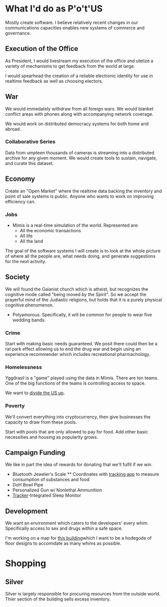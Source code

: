 # What I'd do as P'o't'US

Mostly create software. I believe relatively recent changes in our communications capacities enables new systems of commerce and governance.

## Execution of the Office

As President, I would livestream my execution of the office and utelize a variety of mechanisms to get feedback from the world at large.

I would spearhead the creation of a reliable electronic identity for use in realtime feedback as well as choosing electors.

## War

We would immedately withdraw from all foreign wars. We would blanket conflict areas with phones along with accompanying network coverage.

We would work on distributed democracy systems for both home and abroad.

### Collaborative Series

Data from umpteen thousands of cameras is streaming into a distributed archive for any given moment. We would create tools to sustain, navigate, and curate this dataset.

## Economy

Create an "Open Market" where the realtime data backing the inventory and point of sale systems is public. Anyone who wants to work on improving efficiency can.


### Jobs

* Mimis is a real-time simulation of the world. Represented are:
    - All the economic transactions
    - All life
    - All the land

The goal of the software systems I will create is to look at the whole picture of where all the people are, what needs doing, and generate suggestions for the next activity.

## Society

We will found the Gaianist church which is atheist, but recognizes the cognitive mode called "being moved by the Spirit". So we accept the prayerful mind of the Judiastic religions, but holds that it is a purely physical cognitive phenomenon.

* Polyamorous. Specifically, it will be common for people to wear five wedding bands.

### Crime

Start with making basic needs guaranteed. We posit there could then be a rat park effect allowing us to end the drug war and begin using an experience recommender which includes recreational pharmachology.

### Homelessness

Yggdrasil is a "game" played using the data in Mïmis. There are ten teams. One of the big functions of the teams is controlling access to space.

We want to [divide the US up]().

### Poverty

We'll convert everything into cryptocurrency, then give businesses the capacity to draw from these pools.

Start with pools that are only allowed to pay for food. Add other basic necessities and housing as popularity grows.

## Campaign Funding

We like in part the idea of rewards for donating that we'll fulfil if we win.

* Bluetooth Jeweler's Scale
** Coordinates with [tracking app](//track.dhappy.org) to measure consumption of substances and food
* DoH Bowl Pipe
* Personalized Gun w/ Nonlethal Ammunition
* [Tracker](//track.dhappy.org)-Integrated Sleep Monitor

## Development

We want an environment which caters to the developers' every whim. Specifically access to sex and drugs within a safe space.

I'm working on a map for [this building](//gaians.web.app)which I want to be a hodegode of floor designs to accomidate as many whims as possible.



# Shopping

## Silver

Silver is largely responsible for procuring resources from the outside world. Thier section of the building sells excess inventory.


